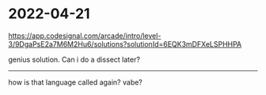 # 2022-04-21



https://app.codesignal.com/arcade/intro/level-3/9DgaPsE2a7M6M2Hu6/solutions?solutionId=6EQK3mDFXeLSPHHPA

genius solution. Can i do a dissect later?

___


how is that language called again? vabe?
